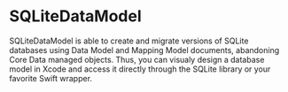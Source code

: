 # SQLiteDataModel

SQLiteDataModel is able to create and migrate versions of SQLite databases using Data Model and Mapping Model documents, abandoning Core Data managed objects. Thus, you can visualy design a database model in Xcode and access it directly through the SQLite library or your favorite Swift wrapper.
